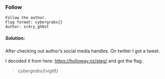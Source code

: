### Follow

```
Follow the author.
Flag format: cybergrabs{}
Author: sc4ry_gh0st
```

##### Solution:
After checking out author’s social media handles. On twitter I got a tweet.

I decoded it from here: https://holloway.nz/steg/ and got the flag.

> *cybergrabs{tvigt6}*
